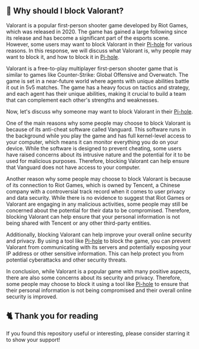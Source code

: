 ## 🤔 Why should I block Valorant?
Valorant is a popular first-person shooter game developed by Riot Games, which was released in 2020.
The game has gained a large following since its release and has become a significant part of the esports scene.
However, some users may want to block Valorant in their [Pi-hole](./What%20is%20Pi-hole.md) for various reasons.
In this response, we will discuss what Valorant is, why people may want to block it, and how to block it in [Pi-hole](./What%20is%20Pi-hole.md).

Valorant is a free-to-play multiplayer first-person shooter game that is similar to games like Counter-Strike: Global Offensive and Overwatch.
The game is set in a near-future world where agents with unique abilities battle it out in 5v5 matches.
The game has a heavy focus on tactics and strategy, and each agent has their unique abilities, making it crucial to build a team that can complement each other's strengths and weaknesses.

Now, let's discuss why someone may want to block Valorant in their [Pi-hole](./What%20is%20Pi-hole.md).

One of the main reasons why some people may choose to block Valorant is because of its anti-cheat software called Vanguard.
This software runs in the background while you play the game and has full kernel-level access to your computer, which means it can monitor everything you do on your device.
While the software is designed to prevent cheating, some users have raised concerns about its intrusive nature and the potential for it to be used for malicious purposes.
Therefore, blocking Valorant can help ensure that Vanguard does not have access to your computer.

Another reason why some people may choose to block Valorant is because of its connection to Riot Games, which is owned by Tencent, a Chinese company with a controversial track record when it comes to user privacy and data security.
While there is no evidence to suggest that Riot Games or Valorant are engaging in any malicious activities, some people may still be concerned about the potential for their data to be compromised.
Therefore, blocking Valorant can help ensure that your personal information is not being shared with Tencent or any other third-party entities.

Additionally, blocking Valorant can help improve your overall online security and privacy.
By using a tool like [Pi-hole](./What%20is%20Pi-hole.md) to block the game, you can prevent Valorant from communicating with its servers and potentially exposing your IP address or other sensitive information.
This can help protect you from potential cyberattacks and other security threats.

In conclusion, while Valorant is a popular game with many positive aspects, there are also some concerns about its security and privacy.
Therefore, some people may choose to block it using a tool like [Pi-hole](./What%20is%20Pi-hole.md) to ensure that their personal information is not being compromised and their overall online security is improved.

## 🐈 Thank you for reading
If you found this repository useful or interesting, please consider starring it to show your support!